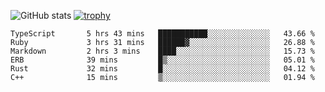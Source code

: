 ![GitHub stats](https://github-readme-stats.vercel.app/api?username=ksk001100&show_icons=true&theme=tokyonight)
[![trophy](https://github-profile-trophy.vercel.app/?username=ksk001100&theme=onedark)](https://github.com/ryo-ma/github-profile-trophy)

<!--START_SECTION:waka-->

```text
TypeScript       5 hrs 43 mins   ███████████░░░░░░░░░░░░░░   43.66 %
Ruby             3 hrs 31 mins   ██████▓░░░░░░░░░░░░░░░░░░   26.88 %
Markdown         2 hrs 3 mins    ████░░░░░░░░░░░░░░░░░░░░░   15.73 %
ERB              39 mins         █▒░░░░░░░░░░░░░░░░░░░░░░░   05.01 %
Rust             32 mins         █░░░░░░░░░░░░░░░░░░░░░░░░   04.12 %
C++              15 mins         ▒░░░░░░░░░░░░░░░░░░░░░░░░   01.94 %
```

<!--END_SECTION:waka-->
